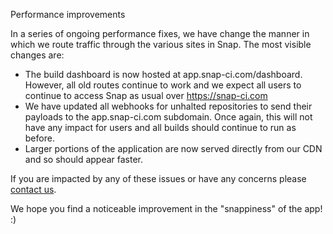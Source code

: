 Performance improvements

In a series of ongoing performance fixes, we have change the manner in which we route traffic through the various sites in Snap. The most visible changes are:

 * The build dashboard is now hosted at app.snap-ci.com/dashboard. However, all old routes continue to work and we expect all users to continue to access Snap as usual over https://snap-ci.com
 * We have updated all webhooks for unhalted repositories to send their payloads to the app.snap-ci.com subdomain. Once again, this will not have any impact for users and all builds should continue to run as before.
 * Larger portions of the application are now served directly from our CDN and so should appear faster.

If you are impacted by any of these issues or have any concerns please [contact us](https://snap-ci.com/contact-us).

We hope you find a noticeable improvement in the "snappiness" of the app! :)

